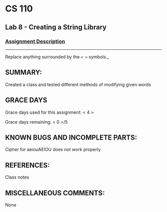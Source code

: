 # CS 110
## Lab 8 - Creating a String Library

### [Assignment Description](https://docs.google.com/document/d/1y_jvdf4tiNYyqNEkz-w9HXeigK8qQ45d-E4J1fvDBXk/edit?usp=sharing)

***

Replace anything surrounded by the `< >` symbols._

## SUMMARY:
 Created a class and tested different methods of modifying given words

## GRACE DAYS
Grace days used for this assignment: < 4 >

Grace days remaining: < 0 >/5

## KNOWN BUGS AND INCOMPLETE PARTS:
 Cipher for aeiouAEIOU does not work properly 

## REFERENCES:
 Class notes 

## MISCELLANEOUS COMMENTS:
 None
